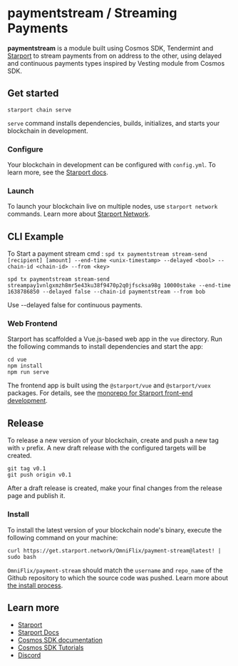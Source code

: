 # paymentstream / Streaming Payments
**paymentstream** is a module built using Cosmos SDK, Tendermint and [Starport](https://github.com/tendermint/starport) to stream payments from on address to the other, using delayed and continuous payments types inspired by Vesting module from Cosmos SDK.

## Get started

```
starport chain serve
```

`serve` command installs dependencies, builds, initializes, and starts your blockchain in development.

### Configure

Your blockchain in development can be configured with `config.yml`. To learn more, see the [Starport docs](https://docs.starport.network).

### Launch

To launch your blockchain live on multiple nodes, use `starport network` commands. Learn more about [Starport Network](https://github.com/tendermint/spn).

## CLI Example

To Start a payment stream
cmd : `spd tx paymentstream stream-send [recipient] [amount] --end-time <unix-timestamp> --delayed <bool> --chain-id <chain-id> --from <key>`
```shell
spd tx paymentstream stream-send streampay1vnlgxmzh8mr5e43ku38f9470p2q0jfscksa98g 10000stake --end-time 1638786850 --delayed false --chain-id paymentstream --from bob
```
Use --delayed false for continuous payments.

### Web Frontend

Starport has scaffolded a Vue.js-based web app in the `vue` directory. Run the following commands to install dependencies and start the app:

```
cd vue
npm install
npm run serve
```

The frontend app is built using the `@starport/vue` and `@starport/vuex` packages. For details, see the [monorepo for Starport front-end development](https://github.com/tendermint/vue).

## Release
To release a new version of your blockchain, create and push a new tag with `v` prefix. A new draft release with the configured targets will be created.

```
git tag v0.1
git push origin v0.1
```

After a draft release is created, make your final changes from the release page and publish it.

### Install
To install the latest version of your blockchain node's binary, execute the following command on your machine:

```
curl https://get.starport.network/OmniFlix/payment-stream@latest! | sudo bash
```
`OmniFlix/payment-stream` should match the `username` and `repo_name` of the Github repository to which the source code was pushed. Learn more about [the install process](https://github.com/allinbits/starport-installer).

## Learn more

- [Starport](https://github.com/tendermint/starport)
- [Starport Docs](https://docs.starport.network)
- [Cosmos SDK documentation](https://docs.cosmos.network)
- [Cosmos SDK Tutorials](https://tutorials.cosmos.network)
- [Discord](https://discord.gg/cosmosnetwork)
